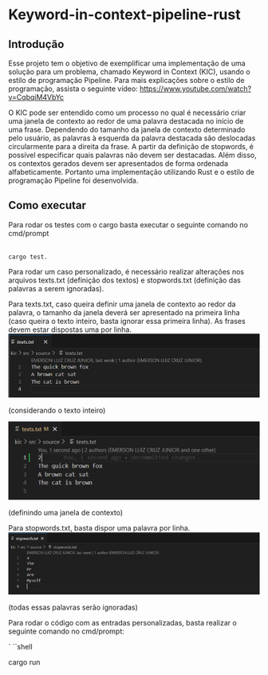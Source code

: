 # Keyword-in-context-pipeline-rust

## Introdução
Esse projeto tem o objetivo de exemplificar uma implementação de uma solução para um problema, chamado Keyword in Context (KIC), usando o estilo de programação Pipeline. Para mais explicações sobre o estilo de programação, assista o seguinte vídeo: https://www.youtube.com/watch?v=CqbqiM4VbYc 

O KIC pode ser entendido como um processo no qual é necessário criar uma janela de contexto ao redor de uma palavra destacada no início de uma frase. Dependendo do tamanho da janela de contexto determinado pelo usuário, as palavras à esquerda da palavra destacada são deslocadas circularmente para a direita da frase. A partir da definição de stopwords, é possível especificar quais palavras não devem ser destacadas. Além disso, os contextos gerados devem ser apresentados de forma ordenada alfabeticamente. Portanto uma implementação utilizando Rust e o estilo de programação Pipeline foi desenvolvida. 

  
## Como executar
Para rodar os testes com o cargo basta executar o seguinte comando no cmd/prompt 

```shell 

cargo test. 

``` 

Para rodar um caso personalizado, é necessário realizar alterações nos arquivos texts.txt (definição dos textos) e stopwords.txt (definição das palavras a serem ignoradas). 

Para texts.txt, caso queira definir uma janela de contexto ao redor da palavra, o tamanho da janela deverá ser apresentado na primeira linha (caso queira o texto inteiro, basta ignorar essa primeira linha). As frases devem estar dispostas uma por linha. 
<img alt="graph" src="./context_full.png" />

(considerando o texto inteiro) 

 
<img alt="graph" src="./context_fixSz.png" />

(definindo uma janela de contexto) 

 

Para stopwords.txt, basta dispor uma palavra por linha. 
<img alt="graph" src="./stopwords.png" />

(todas essas palavras serão ignoradas) 

 

Para rodar o código com as entradas personalizadas, basta realizar o seguinte comando no cmd/prompt: 

 

` ``shell 

cargo run 

``` 
